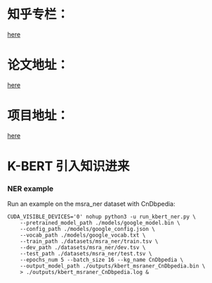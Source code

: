 # 知乎专栏：

[here](https://zhuanlan.zhihu.com/p/101302240)

# 论文地址：

[here](https://arxiv.org/abs/1909.07606v1)

# 项目地址：

[here](https://github.com/autoliuweijie/K-BERT)

# K-BERT 引入知识进来


### NER example

Run an example on the msra_ner dataset with CnDbpedia:

```
CUDA_VISIBLE_DEVICES='0' nohup python3 -u run_kbert_ner.py \
    --pretrained_model_path ./models/google_model.bin \
    --config_path ./models/google_config.json \
    --vocab_path ./models/google_vocab.txt \
    --train_path ./datasets/msra_ner/train.tsv \
    --dev_path ./datasets/msra_ner/dev.tsv \
    --test_path ./datasets/msra_ner/test.tsv \
    --epochs_num 5 --batch_size 16 --kg_name CnDbpedia \
    --output_model_path ./outputs/kbert_msraner_CnDbpedia.bin \
    > ./outputs/kbert_msraner_CnDbpedia.log &
```